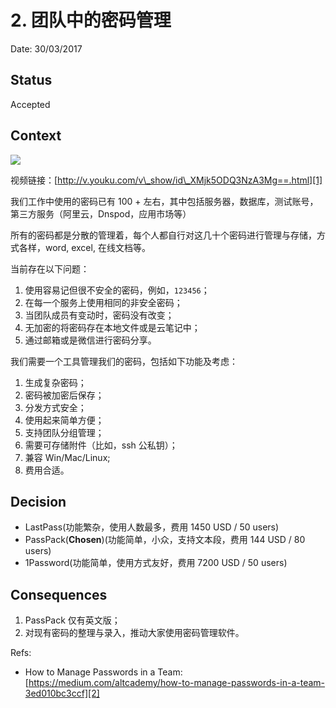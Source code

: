 # 2. 团队中的密码管理

Date: 30/03/2017

## Status

Accepted

## Context

![][image-1]

视频链接：[http://v.youku.com/v\_show/id\_XMjk5ODQ3NzA3Mg==.html][1]

我们工作中使用的密码已有 100 + 左右，其中包括服务器，数据库，测试账号，第三方服务（阿里云，Dnspod，应用市场等）

所有的密码都是分散的管理着，每个人都自行对这几十个密码进行管理与存储，方式各样，word, excel, 在线文档等。

当前存在以下问题：

1. 使用容易记但很不安全的密码，例如，`123456`；
2. 在每一个服务上使用相同的非安全密码；
3. 当团队成员有变动时，密码没有改变；
4. 无加密的将密码存在本地文件或是云笔记中；
5. 通过邮箱或是微信进行密码分享。

我们需要一个工具管理我们的密码，包括如下功能及考虑：

1. 生成复杂密码；
2. 密码被加密后保存；
3. 分发方式安全；
4. 使用起来简单方便；
5. 支持团队分组管理；
6. 需要可存储附件（比如，ssh 公私钥）；
7. 兼容 Win/Mac/Linux;
8. 费用合适。

## Decision

* LastPass(功能繁杂，使用人数最多，费用 1450 USD / 50 users)
* PassPack(**Chosen**)(功能简单，小众，支持文本段，费用 144 USD / 80 users)
* 1Password(功能简单，使用方式友好，费用 7200 USD / 50 users)

## Consequences

1. PassPack 仅有英文版；
2. 对现有密码的整理与录入，推动大家使用密码管理软件。

Refs:

* How to Manage Passwords in a Team: [https://medium.com/altcademy/how-to-manage-passwords-in-a-team-3ed010bc3ccf][2]

[1]:	http://v.youku.com/v_show/id_XMjk5ODQ3NzA3Mg==.html
[2]:	https://medium.com/altcademy/how-to-manage-passwords-in-a-team-3ed010bc3ccf

[image-1]:	files/heres-why-you-should-stop-memorizing-your-passwords.png